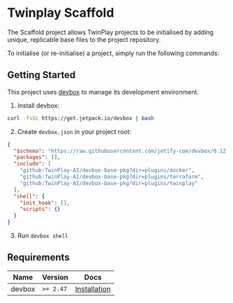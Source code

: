 # Twinplay Scaffold

The Scaffold project allows TwinPlay projects to be initialised by adding unique, replicable base files to the project repository.

To initialise (or re-initialise) a project, simply run the following commands:

## Getting Started

This project uses [devbox](https://github.com/jetify-com/devbox) to manage its development environment.

1. Install devbox:

```sh
curl -fsSL https://get.jetpack.io/devbox | bash
```

2. Create `devbox.json` in your project root:

```json
{
  "$schema": "https://raw.githubusercontent.com/jetify-com/devbox/0.12.0/.schema/devbox.schema.json",
  "packages": [],
  "include": [
    "github:TwinPlay-AI/devbox-base-pkg?dir=plugins/docker",
    "github:TwinPlay-AI/devbox-base-pkg?dir=plugins/terraform",
    "github:TwinPlay-AI/devbox-base-pkg?dir=plugins/twinplay"
  ],
  "shell": {
    "init_hook": [],
    "scripts": {}
  }
}
```

3. Run `devbox shell`

## Requirements

|Name|Version|Docs|
|---|---|---|
|devbox| `>= 2.47`| [Installation](https://www.jetify.com/devbox/docs/installing_devbox/) |
